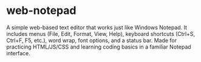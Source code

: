 # web-notepad
A simple web-based text editor that works just like Windows Notepad. It includes menus (File, Edit, Format, View, Help), keyboard shortcuts (Ctrl+S, Ctrl+F, F5, etc.), word wrap, font options, and a status bar. Made for practicing HTML/JS/CSS and learning coding basics in a familiar Notepad interface.
